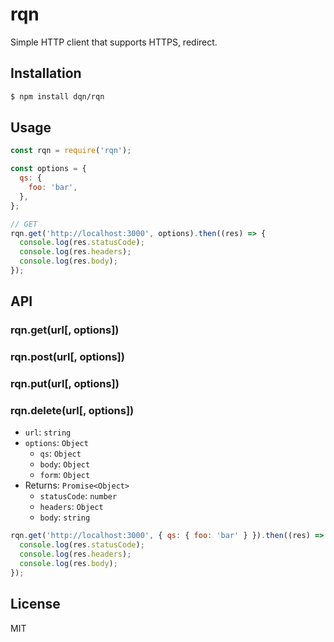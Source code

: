 # rqn

Simple HTTP client that supports HTTPS, redirect.

## Installation

```sh
$ npm install dqn/rqn
```

## Usage

```js
const rqn = require('rqn');

const options = {
  qs: {
    foo: 'bar',
  },
};

// GET
rqn.get('http://localhost:3000', options).then((res) => {
  console.log(res.statusCode);
  console.log(res.headers);
  console.log(res.body);
});
```

## API

### rqn.get(url[, options])
### rqn.post(url[, options])
### rqn.put(url[, options])
### rqn.delete(url[, options])

- `url`: `string`
- `options`: `Object`
  - `qs`: `Object`
  - `body`: `Object`
  - `form`: `Object`
- Returns: `Promise<Object>`
  - `statusCode`: `number`
  - `headers`: `Object`
  - `body`: `string`

```js
rqn.get('http://localhost:3000', { qs: { foo: 'bar' } }).then((res) => {
  console.log(res.statusCode);
  console.log(res.headers);
  console.log(res.body);
});
```

## License

MIT
